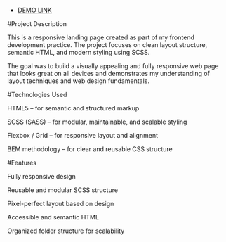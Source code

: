 - [DEMO LINK](https://IlchenkoDima.github.io/MyBike-Landing-page/)

#Project Description

This is a responsive landing page created as part of my frontend development practice.
The project focuses on clean layout structure, semantic HTML, and modern styling using SCSS.

The goal was to build a visually appealing and fully responsive web page that looks great on all devices and demonstrates my understanding of layout techniques and web design fundamentals.

#Technologies Used

HTML5 – for semantic and structured markup

SCSS (SASS) – for modular, maintainable, and scalable styling

Flexbox / Grid – for responsive layout and alignment

BEM methodology – for clear and reusable CSS structure

#Features

Fully responsive design

Reusable and modular SCSS structure

Pixel-perfect layout based on design

Accessible and semantic HTML

Organized folder structure for scalability
